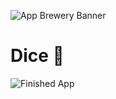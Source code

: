 ![App Brewery Banner](https://github.com/londonappbrewery/Images/blob/master/AppBreweryBanner.png)


# Dice 🎲

![Finished App](https://github.com/londonappbrewery/Images/blob/master/dicee-demo.gif)
